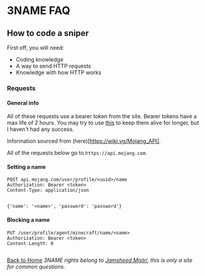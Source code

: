 # 3NAME FAQ

## How to code a sniper

First off, you will need:

 * Coding knowledge
 * A way to send HTTP requests
 * Knowledge with how HTTP works

### Requests

#### General info

All of these requests use a bearer token from the site. Bearer tokens have a max life of 2 hours. You may try to use [this](https://wiki.vg/Authentication#Refresh) to keep them alive for longer, but I haven't had any success.

Information sourced from (here)[https://wiki.vg/Mojang_API].

All of the requests below go to `https://api.mojang.com`.

#### Setting a name
```
POST api.mojang.com/user/profile/<uuid>/name
Authorization: Bearer <token>
Content-Type: application/json


{'name': '<name>', 'password': 'password'}
```

#### Blocking a name
```
PUT /user/profile/agent/minecraft/name/<name>
Authorization: Bearer <token>
Content-Length: 0


```

[Back to Home](index.html)
*3NAME rights belong to [Jamsheed Mistri](http://jmistri.com), this is only a site for common questions.*
